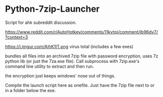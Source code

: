 # Python-7zip-Launcher
Script for ahk subreddit discussion.

https://www.reddit.com/r/AutoHotkey/comments/11kvtpj/comment/jb96dv7/?context=3

https://i.imgur.com/AihK1lT.png virus total (includes a few exes)


bundles all files into an archived 7zip file with password encryption, uses 7z python lib (or just the 7za.exe file). Call subprocess with 7zip.exe's command line utility to extract and then run.

the encryption just keeps windows' nose out of things.

Compile the launch script here as onefile. Just have the 7zip file next to or in a folder below the exe.

